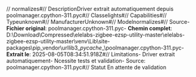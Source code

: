 // normalizes#// DescriptionDriver extrait automatiquement depuis poolmanager.cpython-311.pyc#// Classelights#// Capabilities#// Typeunknown#// ManufacturerUnknown#// Modelnormalizes#// Source- **Fichier original**: poolmanager.cpython-311.pyc- **Chemin complet**: D:\Download\Compressed\elelabs-zigbee-ezsp-utility-master\elelabs-zigbee-ezsp-utility-master\venv\Lib\site-packages\pip\_vendor\urllib3\__pycache__\poolmanager.cpython-311.pyc- **Extrait le**: 2025-08-05T08:34:51.918Z#// Limitations- Driver extrait automatiquement- Ncessite tests et validation- Source: poolmanager.cpython-311.pyc#// Statut En attente de validation